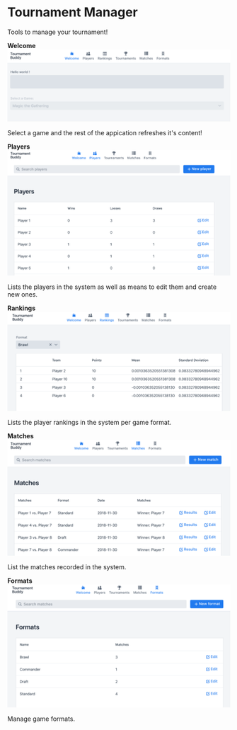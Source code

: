 # Tournament Manager 

Tools to manage your tournament!

**Welcome**
![Welcome](docs/images/Welcome.png)

Select a game and the rest of the appication refreshes it's content!

**Players**
![Player List](docs/images/Player_List.png)

Lists the players in the system as well as means to edit them and create new ones.

<!--**Tournaments**
![Tournaments](docs/images/Tournament_List.png)

Manage tournaments in different formats. Pairings and rounds are managed as well.-->

**Rankings**
![Ranking List](docs/images/Ranking_List.png)

Lists the player rankings in the system per game format.

**Matches**
![Match List](docs/images/Match_List.png)

List the matches recorded in the system.

**Formats**
![Player List](docs/images/Format_List.png)

Manage game formats.
